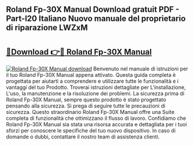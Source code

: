 ## Roland Fp-30X Manual Download gratuit PDF - Part-l20 Italiano Nuovo manuale del proprietario di riparazione LWZxM

# <h2><a href="http://dfevqhj.blite.top/?on=Roland+Fp-30X+Manual">🔗Download 👉🔴 Roland Fp-30X Manual</a></h2>

[![Roland Fp-30X Manual download](https://i.imgur.com/lujVjoI.png)](http://dfevqhj.blite.top/?on=Roland+Fp-30X+Manual)
Benvenuto nel manuale di istruzioni per il tuo Roland Fp-30X Manual appena attivato. Questa guida completa è progettata per aiutarti a comprendere e utilizzare tutte le funzionalità e i vantaggi del tuo Prodotto. Troverai istruzioni dettagliate per L'installazione, L'uso, la manutenzione e la risoluzione dei problemi. La sicurezza prima di Roland Fp-30X Manual, sempre questo prodotto è stato progettato pensando alla sicurezza. Si prega di seguire tutte le precauzioni di sicurezza. Questo straordinario Roland Fp-30X Manual offre una Suite completa di funzionalità che ottimizzano il flusso di lavoro. Confidiamo che Roland Fp-30X Manual sia stata una risorsa accurata e dettagliata per i tuoi sforzi per conoscere le specifiche del tuo nuovo dispositivo. In caso di domande o dubbi, contattare il nostro team di assistenza clienti.
